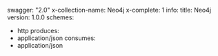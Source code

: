 swagger: "2.0"
x-collection-name: Neo4j
x-complete: 1
info:
  title: Neo4j
  version: 1.0.0
schemes:
- http
produces:
- application/json
consumes:
- application/json